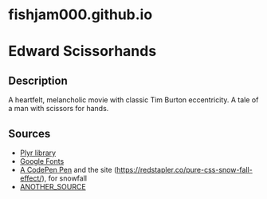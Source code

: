 # fishjam000.github.io

# Edward Scissorhands

## Description

A heartfelt, melancholic movie with classic Tim Burton eccentricity. A tale of a man with scissors for hands.

## Sources

* [Plyr library](plyr.io/)
* [Google Fonts](https://fonts.google.com/)
* [A CodePen Pen](https://codepen.io/redstapler/pen/MZXJZx) and the site (https://redstapler.co/pure-css-snow-fall-effect/), for snowfall
* [ANOTHER_SOURCE](https://dev.to/lenmorld/css-gotcha-how-to-fill-page-with-a-div-270j)